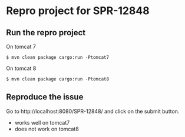# Repro project for SPR-12848

## Run the repro project

On tomcat 7

    $ mvn clean package cargo:run -Ptomcat7
    
On tomcat 8
    
    $ mvn clean package cargo:run -Ptomcat8
    
## Reproduce the issue

Go to http://localhost:8080/SPR-12848/ and click on the submit button.

* works well on tomcat7
* does not work on tomcat8